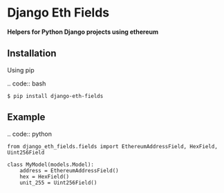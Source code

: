 Django Eth Fields
===================

**Helpers for Python Django projects using ethereum**


Installation
------------

Using pip

.. code:: bash

    $ pip install django-eth-fields


Example
-----

.. code:: python

    from django_eth_fields.fields import EthereumAddressField, HexField, Uint256Field

    class MyModel(models.Model):
        address = EthereumAddressField()
        hex = HexField()
        unit_255 = Uint256Field()

